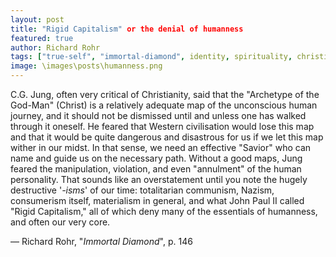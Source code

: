```yaml
---
layout: post
title: "Rigid Capitalism" or the denial of humanness
featured: true
author: Richard Rohr
tags: ["true-self", "immortal-diamond", identity, spirituality, christianism, capitalism, "John Paul II", humanness, manipulation, violation, annulment, totalitarian, communism, Nazism, consumerism, materialism]
image: \images\posts\humanness.png
---
```


C.G. Jung, often very critical of Christianity, said that the "Archetype of the God-Man" (Christ) is a relatively adequate map of the unconscious human journey, and it should not be dismissed until and unless one has walked through it oneself. He feared that Western civilisation would lose this map and that it would be quite dangerous and disastrous for us if we let this map wither in our midst. In that sense, we need an effective "Savior" who can name and guide us on the necessary path. Without a good maps, Jung feared the manipulation, violation, and even "annulment" of the human personality. That sounds like an overstatement until you note the hugely destructive '_-isms_' of our time: totalitarian communism, Nazism, consumerism itself, materialism in general, and what John Paul II called "Rigid Capitalism," all of which deny many of the essentials of humanness, and often our very core.

― Richard Rohr, "_Immortal Diamond_", p. 146